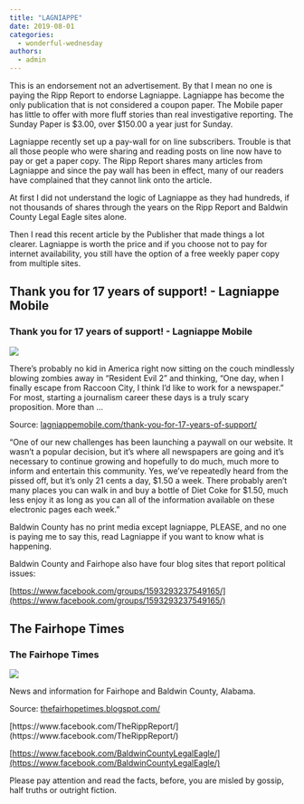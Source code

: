 ```yaml
---
title: "LAGNIAPPE"
date: 2019-08-01
categories: 
  - wonderful-wednesday
authors: 
  - admin
---
```


This is an endorsement not an advertisement. By that I mean no one is paying the Ripp Report to endorse Lagniappe. Lagniappe has become the only publication that is not considered a coupon paper. The Mobile paper has little to offer with more fluff stories than real investigative reporting. The Sunday Paper is $3.00, over $150.00 a year just for Sunday.

Lagniappe recently set up a pay-wall for on line subscribers. Trouble is that all those people who were sharing and reading posts on line now have to pay or get a paper copy. The Ripp Report shares many articles from Lagniappe and since the pay wall has been in effect, many of our readers have complained that they cannot link onto the article.

At first I did not understand the logic of Lagniappe as they had hundreds, if not thousands of shares through the years on the Ripp Report and Baldwin County Legal Eagle sites alone.

Then I read this recent article by the Publisher that made things a lot clearer. Lagniappe is worth the price and if you choose not to pay for internet availability, you still have the option of a free weekly paper copy from multiple sites.

<div class="link-preview">

## Thank you for 17 years of support! - Lagniappe Mobile

### Thank you for 17 years of support! - Lagniappe Mobile

![](https://lagniappemobile.com/wp-content/uploads/2016/11/DTT.jpg)

There’s probably no kid in America right now sitting on the couch mindlessly blowing zombies away in “Resident Evil 2” and thinking, “One day, when I finally escape from Raccoon City, I think I’d like to work for a newspaper.” For most, starting a journalism career these days is a truly scary proposition. More than …

Source: [lagniappemobile.com/thank-you-for-17-years-of-support/](https://lagniappemobile.com/thank-you-for-17-years-of-support/)

</div>
“One of our new challenges has been launching a paywall on our website. It wasn’t a popular decision, but it’s where all newspapers are going and it’s necessary to continue growing and hopefully to do much, much more to inform and entertain this community. Yes, we’ve repeatedly heard from the pissed off, but it’s only 21 cents a day, $1.50 a week. There probably aren’t many places you can walk in and buy a bottle of Diet Coke for $1.50, much less enjoy it as long as you can all of the information available on these electronic pages each week.”

Baldwin County has no print media except lagniappe, PLEASE, and no one is paying me to say this, read Lagniappe if you want to know what is happening.

Baldwin County and Fairhope also have four blog sites that report political issues:

[https://www.facebook.com/groups/1593293237549165/](https://www.facebook.com/groups/1593293237549165/)

<div class="link-preview">

## The Fairhope Times

### The Fairhope Times

![](https://resources.blogblog.com/img/icon18_wrench_allbkg.png)

News and information for Fairhope and Baldwin County, Alabama.

Source: [thefairhopetimes.blogspot.com/](https://thefairhopetimes.blogspot.com/)

</div>
[https://www.facebook.com/TheRippReport/](https://www.facebook.com/TheRippReport/)

[https://www.facebook.com/BaldwinCountyLegalEagle/](https://www.facebook.com/BaldwinCountyLegalEagle/)

Please pay attention and read the facts, before, you are misled by gossip, half truths or outright fiction.
